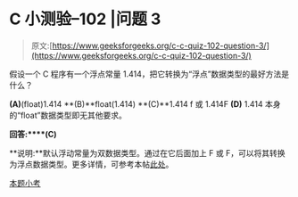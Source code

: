 # C 小测验–102 |问题 3

> 原文:[https://www.geeksforgeeks.org/c-c-quiz-102-question-3/](https://www.geeksforgeeks.org/c-c-quiz-102-question-3/)

假设一个 C 程序有一个浮点常量 1.414，把它转换为“浮点”数据类型的最好方法是什么？

**(A)**(float)1.414
**(B)**float(1.414)
**(C)**1.414 f 或 1.414F
**(D)** 1.414 本身的“float”数据类型即无其他要求。

**回答:****(C)**

**说明:**默认浮动常量为双数据类型。通过在它后面加上 F 或 F，可以将其转换为浮点数据类型。更多详情，可参考本帖[此处](https://www.geeksforgeeks.org/sizeof-floating-constant-in-c/)。

[本题小考](https://www.geeksforgeeks.org/c-quiz-102-gq/)